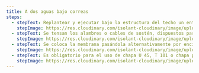 ```yaml
---
title: A dos aguas bajo correas
steps:
  - stepText: Replantear y ejecutar bajo la estructura del techo un entramado de sostén.
    stepImage: https://res.cloudinary.com/isolant-cloudinary/image/upload/f_auto,q_auto:good/website-2021/instructions/colocacion-a-dos-aguas-bajo-correas/isolant-aislantes-linea-galpones-y-tinglados-paso-a-paso-colocacion-techo-dos-aguas-bajo-correa-1.jpg
  - stepText: Se tensan los alambres o cables de sostén, dispuestos paralelamente y separados de 60 a 80cm entre sí. Los mismos se fijan en los muros opuestos del galpón (en un solo sentido) por medio de tensores. Los alambres se colocan acompañando la forma del techo.
    stepImage: https://res.cloudinary.com/isolant-cloudinary/image/upload/f_auto,q_auto:good/website-2021/instructions/colocacion-a-dos-aguas-bajo-correas/isolant-aislantes-linea-galpones-y-tinglados-paso-a-paso-colocacion-techo-dos-aguas-bajo-correa-2.jpg
  - stepText: Se coloca la membrana pasándola alternativamente por encima y por debajo de los alambres. A continuación se instalan del mismo modo los rollos subsiguientes ejecutando la unión preferentemente por termosoldado. Tense la membrana y fíjela a los muros laterales del galpón.
    stepImage: https://res.cloudinary.com/isolant-cloudinary/image/upload/f_auto,q_auto:good/website-2021/instructions/colocacion-a-dos-aguas-bajo-correas/isolant-aislantes-linea-galpones-y-tinglados-paso-a-paso-colocacion-techo-dos-aguas-bajo-correa-3.jpg
  - stepText: Es obligatorio para el uso de chapa U 45, T 101 o chapa plana similar, en las Zonas Bioclimáticas I, II y III (Argentina) y países Sub -Tropicales y Tropicales, el uso de perfil rectangular de 25x50 mm o un listón de madera de 2” x 1” para garantizar la vida útil del material.
    stepImage: https://res.cloudinary.com/isolant-cloudinary/image/upload/f_auto,q_auto:good/website-2021/instructions/colocacion-a-dos-aguas-bajo-correas/isolant-aislantes-linea-galpones-y-tinglados-paso-a-paso-colocacion-techo-dos-aguas-bajo-correa-4.jpg
---
```

